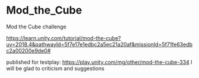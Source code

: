 # Mod_the_Cube
Mod the Cube challenge

https://learn.unity.com/tutorial/mod-the-cube?uv=2018.4&pathwayId=5f7e17e1edbc2a5ec21a20af&missionId=5f71fe63edbc2a00200e9de0#

published for testplay: https://play.unity.com/mg/other/mod-the-cube-334
I will be glad to criticism and suggestions
